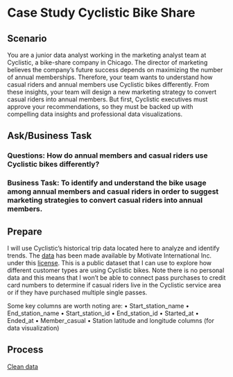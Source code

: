 # Case Study Cyclistic Bike Share

## Scenario 

You are a junior data analyst working in the marketing analyst team at Cyclistic, a bike-share company in Chicago. The director of marketing believes 
the company’s future success depends on maximizing the number of annual memberships. Therefore, your team wants to understand how casual riders and 
annual members use Cyclistic bikes differently. From these insights, your team will design a new marketing strategy to convert casual riders into annual 
members. But first, Cyclistic executives must approve your recommendations, so they must be backed up with compelling data insights and professional data 
visualizations.

## Ask/Business Task

### Questions: How do annual members and casual riders use Cyclistic bikes differently?

### Business Task: To identify and understand the bike usage among annual members and casual riders in order to suggest marketing strategies to convert casual riders into annual members. 

## Prepare

I will use Cyclistic’s historical trip data located here to analyze and identify trends. The [data](http://divvy-tripdata.s3.amazonaws.com/index.html) has been made available by Motivate International Inc. under this [license](https://ride.divvybikes.com/data-license-agreement). This is a public dataset that I can use to explore how different customer types are using Cyclistic bikes. Note there is no personal data and this means that I won’t be able to connect pass purchases to credit card numbers to determine if casual riders live in the Cyclistic service area or if they have purchased multiple single passes. 

Some key columns are worth noting are:
•	Start_station_name
•	End_station_name
•	Start_station_id
•	End_station_id
•	Started_at
•	Ended_at
•	Member_casual
•	Station latitude and longitude columns (for data visualization)

## Process
[Clean data](https://github.com/trangsophienguyen2001/Cyclistic_bike_share/blob/main/Cyclistic_clean_data.Rmd)
